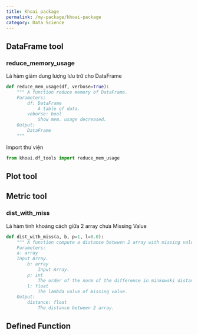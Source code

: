 ```yaml
---
title: Khoai package
permalink: /my-package/khoai-package
category: Data Science
---
```

## DataFrame tool
### reduce_memory_usage
Là hàm giảm dung lượng lưu trữ cho DataFrame
```python
def reduce_mem_usage(df, verbose=True):
    """ A function reduce memory of DataFrame.
    Parameters:
        df: DataFrame
			A table of data.
        veborse: bool
			Show mem. usage decreased.
    Output:
        DataFrame
    """
```
Import thư viện
```python
from khoai.df_tools import reduce_mem_usage
```
## Plot tool

## Metric tool
### dist_with_miss
Là hàm tính khoảng cách giữa 2 array chưa Missing Value
```python
def dist_with_miss(a, b, p=1, l=0.0):
    """ A function compute a distance betwwen 2 array with missing value.
    Parameters:
	a: array
	Input Array.	
		b: array
			Input Array.
		p: int
			The order of the norm of the difference in minkowski distance.
		l: float
			The lambda value of missing value.
    Output: 
		distance: float
			The distance between 2 array. 
```
## Defined Function 
